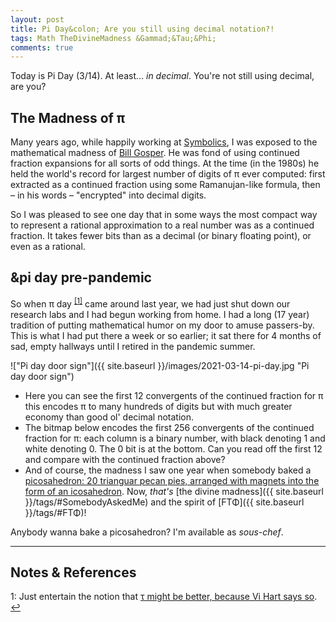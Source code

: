```yaml
---
layout: post
title: Pi Day&colon; Are you still using decimal notation?!
tags: Math TheDivineMadness &Gammad;&Tau;&Phi;
comments: true
---
```


Today is Pi Day (3/14).  At least&hellip; _in decimal_.  You're not still using decimal,
are you?  

## The Madness of &pi;  

Many years ago, while happily working at [Symbolics](https://en.wikipedia.org/wiki/Symbolics), 
I was exposed to the mathematical madness of 
[Bill Gosper](https://en.wikipedia.org/wiki/Bill_Gosper).  He was fond of using continued
fraction expansions for all sorts of odd things.  At the time (in the 1980s) he held the
world's record for largest number of digits of &pi; ever computed: first extracted as a
continued fraction using some Ramanujan-like formula, then &ndash; in his words &ndash;
"encrypted" into decimal digits.  

So I was pleased to see one day that in some ways the most compact way to represent a
rational approximation to a real number was as a continued fraction.  It takes fewer bits
than as a decimal (or binary floating point), or even as a rational.  

## &pi day pre-pandemic  

So when &pi; day <sup id="fn1a">[[1]](#fn1)</sup> came around last year, we had just shut
down our research labs and I had begun working from home.  I had a long (17 year)
tradition of putting mathematical humor on my door to amuse passers-by.  This is what I
had put there a week or so earlier; it sat there for 4 months of sad, empty hallways until
I retired in the pandemic summer.  

!["Pi day door sign"]({{ site.baseurl }}/images/2021-03-14-pi-day.jpg "Pi day door sign")

- Here you can see the first 12 convergents of the continued fraction for &pi; this encodes &pi; to many hundreds of digits but with much greater economy than good ol' decimal notation.  
- The bitmap below encodes the first 256 convergents of the continued fraction for &pi;: each column is a binary number, with black denoting 1 and white denoting 0.  The 0 bit is at the bottom.  Can you read off the first 12 and compare with the continued fraction above?  
- And of course, the madness I saw one year when somebody baked a [picosahedron: 20 trianguar pecan pies, arranged with magnets into the form of an icosahedron](https://diyways.com/crazy-as-it-sounds-you-can-make-a-20-sided-pecan-pie/).  Now, _that's_ [the divine madness]({{ site.baseurl }}/tags/#SomebodyAskedMe) and the spirit of [&Gammad;&Tau;&Phi;]({{ site.baseurl }}/tags/#&Gammad;&Tau;&Phi;)!  

Anybody wanna bake a picosahedron?  I'm available as _sous-chef_.  

---

## Notes &amp; References  

<!--
<sup id="fn1a">[[1]](#fn1)</sup>
<a id="fn1">1</a>: [↩](#fn1a)  
-->

<a id="fn1">1</a>: Just entertain the notion that [&tau; might be better, because Vi Hart says so](http://vihart.com/tau-day-2018-suspend-your-disbelief/). [↩](#fn1a)  
